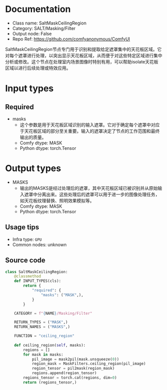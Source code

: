 
# Documentation
- Class name: SaltMaskCeilingRegion
- Category: SALT/Masking/Filter
- Output node: False
- Repo Ref: https://github.com/comfyanonymous/ComfyUI

SaltMaskCeilingRegion节点专门用于识别和提取给定遮罩集中的天花板区域。它对每个遮罩进行处理，以突出显示天花板区域，从而便于对这些特定区域进行集中分析或修改。这个节点在处理室内场景图像时特别有用，可以帮助isolate天花板区域以进行后续处理或特效应用。

# Input types
## Required
- masks
    - 这个参数是用于天花板区域识别的输入遮罩。它对于确定每个遮罩中对应于天花板区域的部分至关重要。输入的遮罩决定了节点的工作范围和最终输出的质量。
    - Comfy dtype: MASK
    - Python dtype: torch.Tensor

# Output types
- MASKS
    - 输出的MASKS是经过处理后的遮罩，其中天花板区域已被识别并从原始输入遮罩中分离出来。这些处理后的遮罩可以用于进一步的图像处理任务，如天花板纹理替换、照明效果模拟等。
    - Comfy dtype: MASK
    - Python dtype: torch.Tensor


## Usage tips
- Infra type: `GPU`
- Common nodes: unknown


## Source code
```python
class SaltMaskCeilingRegion:
    @classmethod
    def INPUT_TYPES(cls):
        return {
            "required": {
                "masks": ("MASK",),
            }
        }

    CATEGORY = f"{NAME}/Masking/Filter"

    RETURN_TYPES = ("MASK",)
    RETURN_NAMES = ("MASKS",)

    FUNCTION = "ceiling_region"
    
    def ceiling_region(self, masks):
        regions = []
        for mask in masks:
            pil_image = mask2pil(mask.unsqueeze(0))
            region_mask = MaskFilters.ceiling_region(pil_image)
            region_tensor = pil2mask(region_mask)
            regions.append(region_tensor)
        regions_tensor = torch.cat(regions, dim=0)
        return (regions_tensor,)

```
